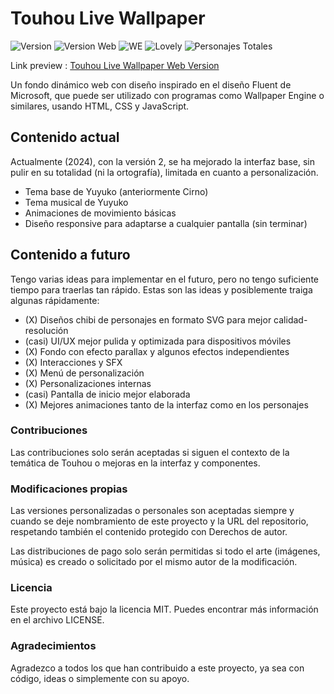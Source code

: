 # Touhou Live Wallpaper

![Version](https://img.shields.io/badge/TLW-2.0-green) ![Version Web](https://img.shields.io/badge/TLWWeb-2.1-green) ![WE](https://img.shields.io/badge/WallpaperEngine-Yes-blue) ![Lovely](https://img.shields.io/badge/LovelyWallpaper-Yes-blue) ![Personajes Totales](https://img.shields.io/badge/Toronjas-1-red)

Link preview : [Touhou Live Wallpaper Web Version](https://retrogisusdev.github.io/THLiveBackground/)

Un fondo dinámico web con diseño inspirado en el diseño Fluent de Microsoft, que puede ser utilizado con programas como Wallpaper Engine o similares, usando HTML, CSS y JavaScript.

## Contenido actual

Actualmente (2024), con la versión 2, se ha mejorado la interfaz base, sin pulir en su totalidad (ni la ortografía), limitada en cuanto a personalización.

- Tema base de Yuyuko (anteriormente Cirno)
- Tema musical de Yuyuko
- Animaciones de movimiento básicas
- Diseño responsive para adaptarse a cualquier pantalla (sin terminar)

## Contenido a futuro

Tengo varias ideas para implementar en el futuro, pero no tengo suficiente tiempo para traerlas tan rápido. Estas son las ideas y posiblemente traiga algunas rápidamente:

- (X) Diseños chibi de personajes en formato SVG para mejor calidad-resolución
- (casi) UI/UX mejor pulida y optimizada para dispositivos móviles
- (X) Fondo con efecto parallax y algunos efectos independientes
- (X) Interacciones y SFX
- (X) Menú de personalización
- (X) Personalizaciones internas
- (casi) Pantalla de inicio mejor elaborada
- (X) Mejores animaciones tanto de la interfaz como en los personajes

### Contribuciones

Las contribuciones solo serán aceptadas si siguen el contexto de la temática de Touhou o mejoras en la interfaz y componentes.

### Modificaciones propias

Las versiones personalizadas o personales son aceptadas siempre y cuando se deje nombramiento de este proyecto y la URL del repositorio, respetando también el contenido protegido con Derechos de autor.

Las distribuciones de pago solo serán permitidas si todo el arte (imágenes, música) es creado o solicitado por el mismo autor de la modificación.

### Licencia

Este proyecto está bajo la licencia MIT. Puedes encontrar más información en el archivo LICENSE.

### Agradecimientos

Agradezco a todos los que han contribuido a este proyecto, ya sea con código, ideas o simplemente con su apoyo.
